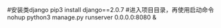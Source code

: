 #安装类django
pip3 install django==2.0.7
#进入项目目录，再使用启动命令
nohup python3 manage.py runserver 0.0.0.0:8080 &